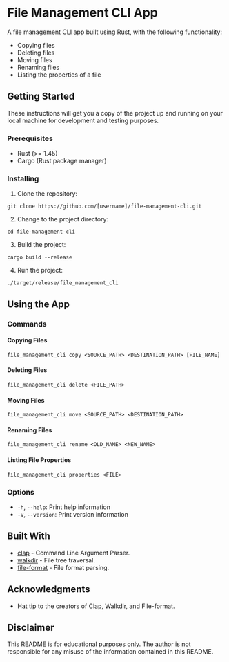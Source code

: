 # File Management CLI App

A file management CLI app built using Rust, with the following functionality:

* Copying files
* Deleting files
* Moving files
* Renaming files
* Listing the properties of a file

## Getting Started

These instructions will get you a copy of the project up and running on your local machine for development and testing purposes.

### Prerequisites

* Rust (>= 1.45)
* Cargo (Rust package manager)

### Installing

1. Clone the repository:
```
git clone https://github.com/[username]/file-management-cli.git
```
2. Change to the project directory:
```
cd file-management-cli
```
3. Build the project:
```
cargo build --release
```
4. Run the project:
```
./target/release/file_management_cli
```

## Using the App

### Commands

#### Copying Files

```
file_management_cli copy <SOURCE_PATH> <DESTINATION_PATH> [FILE_NAME]
```

#### Deleting Files

```
file_management_cli delete <FILE_PATH>
```

#### Moving Files

```
file_management_cli move <SOURCE_PATH> <DESTINATION_PATH>
```

#### Renaming Files

```
file_management_cli rename <OLD_NAME> <NEW_NAME>
```

#### Listing File Properties

```
file_management_cli properties <FILE>
```

### Options

* `-h`, `--help`: Print help information
* `-V`, `--version`: Print version information

## Built With

* [clap](https://github.com/clap-rs/clap) - Command Line Argument Parser.
* [walkdir](https://github.com/BurntSushi/walkdir) - File tree traversal.
* [file-format](https://github.com/servo/file-format) - File format parsing.

## Acknowledgments

* Hat tip to the creators of Clap, Walkdir, and File-format.

## Disclaimer

This README is for educational purposes only. The author is not responsible for any misuse of the information contained in this README.